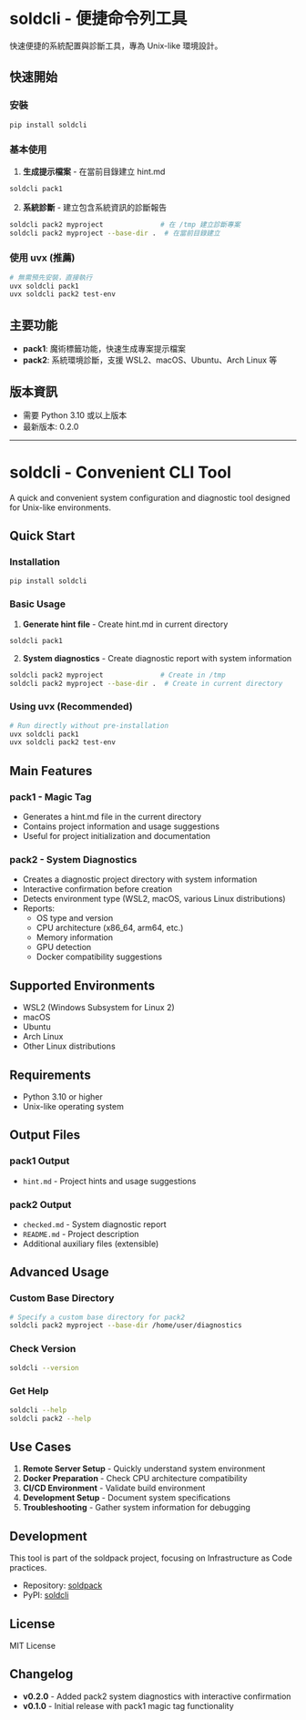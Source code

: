 # soldcli - 便捷命令列工具

快速便捷的系統配置與診斷工具，專為 Unix-like 環境設計。

## 快速開始

### 安裝
```bash
pip install soldcli
```

### 基本使用

1. **生成提示檔案** - 在當前目錄建立 hint.md
```bash
soldcli pack1
```

2. **系統診斷** - 建立包含系統資訊的診斷報告
```bash
soldcli pack2 myproject              # 在 /tmp 建立診斷專案
soldcli pack2 myproject --base-dir .  # 在當前目錄建立
```

### 使用 uvx (推薦)
```bash
# 無需預先安裝，直接執行
uvx soldcli pack1
uvx soldcli pack2 test-env
```

## 主要功能

- **pack1**: 魔術標籤功能，快速生成專案提示檔案
- **pack2**: 系統環境診斷，支援 WSL2、macOS、Ubuntu、Arch Linux 等

## 版本資訊

- 需要 Python 3.10 或以上版本
- 最新版本: 0.2.0

---

# soldcli - Convenient CLI Tool

A quick and convenient system configuration and diagnostic tool designed for Unix-like environments.

## Quick Start

### Installation
```bash
pip install soldcli
```

### Basic Usage

1. **Generate hint file** - Create hint.md in current directory
```bash
soldcli pack1
```

2. **System diagnostics** - Create diagnostic report with system information
```bash
soldcli pack2 myproject              # Create in /tmp
soldcli pack2 myproject --base-dir .  # Create in current directory
```

### Using uvx (Recommended)
```bash
# Run directly without pre-installation
uvx soldcli pack1
uvx soldcli pack2 test-env
```

## Main Features

### pack1 - Magic Tag
- Generates a hint.md file in the current directory
- Contains project information and usage suggestions
- Useful for project initialization and documentation

### pack2 - System Diagnostics
- Creates a diagnostic project directory with system information
- Interactive confirmation before creation
- Detects environment type (WSL2, macOS, various Linux distributions)
- Reports:
  - OS type and version
  - CPU architecture (x86_64, arm64, etc.)
  - Memory information
  - GPU detection
  - Docker compatibility suggestions

## Supported Environments

- WSL2 (Windows Subsystem for Linux 2)
- macOS
- Ubuntu
- Arch Linux
- Other Linux distributions

## Requirements

- Python 3.10 or higher
- Unix-like operating system

## Output Files

### pack1 Output
- `hint.md` - Project hints and usage suggestions

### pack2 Output
- `checked.md` - System diagnostic report
- `README.md` - Project description
- Additional auxiliary files (extensible)

## Advanced Usage

### Custom Base Directory
```bash
# Specify a custom base directory for pack2
soldcli pack2 myproject --base-dir /home/user/diagnostics
```

### Check Version
```bash
soldcli --version
```

### Get Help
```bash
soldcli --help
soldcli pack2 --help
```

## Use Cases

1. **Remote Server Setup** - Quickly understand system environment
2. **Docker Preparation** - Check CPU architecture compatibility
3. **CI/CD Environment** - Validate build environment
4. **Development Setup** - Document system specifications
5. **Troubleshooting** - Gather system information for debugging

## Development

This tool is part of the soldpack project, focusing on Infrastructure as Code practices.

- Repository: [soldpack](https://github.com/soldpack/soldpack)
- PyPI: [soldcli](https://pypi.org/project/soldcli/)

## License

MIT License

## Changelog

- **v0.2.0** - Added pack2 system diagnostics with interactive confirmation
- **v0.1.0** - Initial release with pack1 magic tag functionality